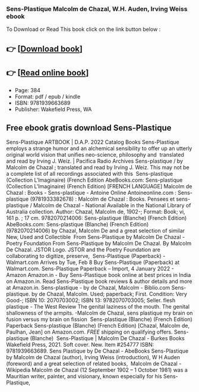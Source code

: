 ### Sens-Plastique Malcolm de Chazal, W.H. Auden, Irving Weiss ebook

To Download or Read This book click on the link button below :

## 👉  [**[Download book](http://ebooksharez.info/download.php?group=book&from=github.com&id=616170&lnk=1064 "Download book")**]

## 👉  [**[Read online book](http://ebooksharez.info/download.php?group=book&from=github.com&id=616170&lnk=1064 "Read online book")**]


* Page: 384
* Format: pdf / epub / kindle
* ISBN: 9781939663689
* Publisher: Wakefield Press, WA



## Free ebook gratis download Sens-Plastique



 Sens-Plastique ARTBOOK | D.A.P. 2022 Catalog Books Sens-Plastique employs a strange humor and an alchemical sensibility to offer up an utterly original world vision that unifies neo-science, philosophy and 
 translated and read by Irving J. Weiz. | Pacifica Radio Archives Sens-plastique / by Malcolm de Chazal ; translated and read by Irving J. Weiz. This may not be a complete list of all recordings associated with this 
 Sens-plastique (Collection L&#039;Imaginaire) (French Edition AbeBooks.com: Sens-plastique (Collection L&#039;Imaginaire) (French Edition) [FRENCH LANGUAGE]
 Malcolm de Chazal : Books - Sens-plastique - Antoine Online Antoineonline.com : Sens-plastique (9781933382678) : Malcolm de Chazal : Books.
 Pensees et sens-plastique / Malcolm de Chazal - National Available in the National Library of Australia collection. Author: Chazal, Malcolm de, 1902-; Format: Book; vi, 161 p. ; 17 cm.
 9782070214006: Sens-plastique (Blanche) (French Edition) AbeBooks.com: Sens-plastique (Blanche) (French Edition) (9782070214006) by Chazal, Malcolm De and a great selection of similar New, Used and Collectible 
 From Sens-Plastique by Malcolm De Chazal - Poetry Foundation From Sens-Plastique by Malcolm De Chazal. By Malcolm De Chazal. JSTOR Logo. JSTOR and the Poetry Foundation are collaborating to digitize, preserve, 
 Sens-Plastique (Paperback) - Walmart.com Arrives by Tue, Feb 8 Buy Sens-Plastique (Paperback) at Walmart.com.
 Sens-Plastique Paperback – Import, 4 January 2022 - Amazon Amazon.in - Buy Sens-Plastique book online at best prices in India on Amazon.in. Read Sens-Plastique book reviews &amp; author details and more at Amazon.in.
 Sens-plastique - by de Chazal, Malcolm - Biblio.com Sens-plastique. by de Chazal, Malcolm. Used; paperback; First. Condition: Very Good-; ISBN 10: 2070703002; ISBN 13: 9782070703005; Seller.
 flesh plastique - The West Review The genital laziness of the mouth. The genital shallowness of the armpits. -Malcolm de Chazal, sens plastique my brain on fusion versus my brain on fission 
 Sens-plastique (Blanche) (French Edition) Paperback Sens-plastique (Blanche) (French Edition) [Chazal, Malcolm de, Paulhan, Jean] on Amazon.com. *FREE* shipping on qualifying offers. Sens-plastique (Blanche) 
 Sens-Plastique | Malcolm De Chazal - Burkes Books Wakefield Press, 2021. Soft cover. New. Item #254777 ISBN: 9781939663689.
 Sens Plastique by De Chazal - AbeBooks Sens-Plastique by Malcolm de Chazal (author), Irving Weiss (introduction), W H Auden (foreword) and a great selection of related books, 
 Malcolm de Chazal - Wikipedia Malcolm de Chazal (12 September 1902 – 1 October 1981) was a Mauritian writer, painter, and visionary, known especially for his Sens-Plastique, 





